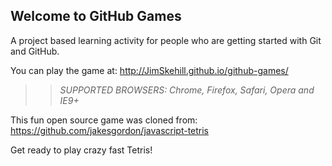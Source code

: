 ## Welcome to GitHub Games

A project based learning activity for people who are getting started with Git and GitHub.

You can play the game at: http://JimSkehill.github.io/github-games/

>> _*SUPPORTED BROWSERS*: Chrome, Firefox, Safari, Opera and IE9+_

This fun open source game was cloned from: https://github.com/jakesgordon/javascript-tetris

Get ready to play crazy fast Tetris!